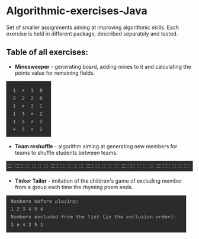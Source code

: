 # Algorithmic-exercises-Java
Set of smaller assignments aiming at improving algorithmic skills. Each exercise is held in different package, described separately and tested.
## Table of all exercises:
* **Minesweeper** - generating board, adding mines to it and calculating the points value for remaining fields.

![minesweeper_screenshot](src/main/resources/img/minesweeper.png)

* **Team reshuffle** - algorithm aiming at generating new members for teams to shuffle students between teams.

![team_reshuffle_screenshot](src/main/resources/img/team_reshuffle.png)

* **Tinker Tailor** - imitation of the children's game of excluding member from a group each time the rhyming poem ends.

![tinker_tailor_screenshot](src/main/resources/img/tinker.png)